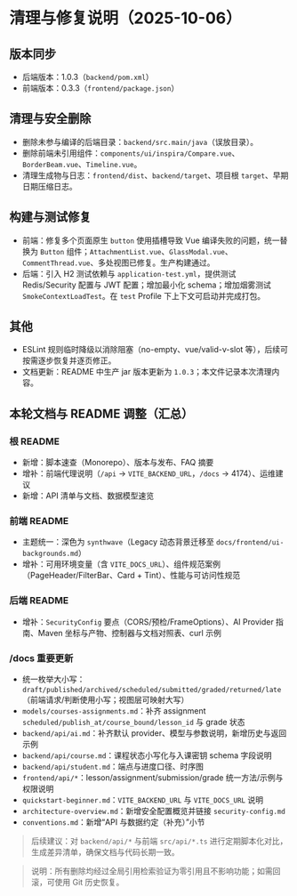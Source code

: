 # 清理与修复说明（2025-10-06）

## 版本同步
- 后端版本：1.0.3（`backend/pom.xml`）
- 前端版本：0.3.3（`frontend/package.json`）

## 清理与安全删除
- 删除未参与编译的后端目录：`backend/src.main/java`（误放目录）。
- 删除前端未引用组件：`components/ui/inspira/Compare.vue`、`BorderBeam.vue`、`Timeline.vue`。
- 清理生成物与日志：`frontend/dist`、`backend/target`、项目根 `target`、早期日期压缩日志。

## 构建与测试修复
- 前端：修复多个页面原生 `button` 使用插槽导致 Vue 编译失败的问题，统一替换为 `Button` 组件；`AttachmentList.vue`、`GlassModal.vue`、`CommentThread.vue`、多处视图已修复。生产构建通过。
- 后端：引入 H2 测试依赖与 `application-test.yml`，提供测试 Redis/Security 配置与 JWT 配置；增加最小化 schema；增加烟雾测试 `SmokeContextLoadTest`。在 `test` Profile 下上下文可启动并完成打包。

## 其他
- ESLint 规则临时降级以消除阻塞（no-empty、vue/valid-v-slot 等），后续可按需逐步恢复并逐页修正。
- 文档更新：README 中生产 jar 版本更新为 `1.0.3`；本文件记录本次清理内容。

## 本轮文档与 README 调整（汇总）

### 根 README
- 新增：脚本速查（Monorepo）、版本与发布、FAQ 摘要
- 增补：前端代理说明（`/api` → `VITE_BACKEND_URL`，`/docs` → 4174）、运维建议
- 新增：API 清单与文档、数据模型速览

### 前端 README
- 主题统一：深色为 `synthwave`（Legacy 动态背景迁移至 `docs/frontend/ui-backgrounds.md`）
- 增补：可用环境变量（含 `VITE_DOCS_URL`）、组件规范案例（PageHeader/FilterBar、Card + Tint）、性能与可访问性规范

### 后端 README
- 增补：`SecurityConfig` 要点（CORS/预检/FrameOptions）、AI Provider 指南、Maven 坐标与产物、控制器与文档对照表、curl 示例

### /docs 重要更新
- 统一枚举大小写：`draft/published/archived/scheduled/submitted/graded/returned/late`（前端请求/判断使用小写；视图层可映射大写）
- `models/courses-assignments.md`：补齐 assignment `scheduled/publish_at/course_bound/lesson_id` 与 grade 状态
- `backend/api/ai.md`：补齐默认 provider、模型与参数说明，新增历史与返回示例
- `backend/api/course.md`：课程状态小写化与入课密钥 schema 字段说明
- `backend/api/student.md`：端点与进度口径、时序图
- `frontend/api/*`：lesson/assignment/submission/grade 统一方法/示例与权限说明
- `quickstart-beginner.md`：`VITE_BACKEND_URL` 与 `VITE_DOCS_URL` 说明
- `architecture-overview.md`：新增安全配置概览并链接 `security-config.md`
- `conventions.md`：新增“API 与数据约定（补充）”小节

> 后续建议：对 `backend/api/*` 与前端 `src/api/*.ts` 进行定期脚本化对比，生成差异清单，确保文档与代码长期一致。

> 说明：所有删除均经过全局引用检索验证为零引用且不影响功能；如需回滚，可使用 Git 历史恢复。


